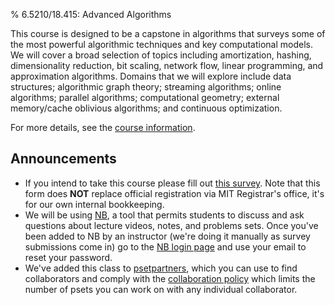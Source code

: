 % 6.5210/18.415: Advanced Algorithms

This course is designed to be a capstone in algorithms that surveys some of the most powerful algorithmic techniques and key computational models.
We will cover a broad selection of topics including amortization, hashing, dimensionality reduction, bit scaling, network flow, linear programming, and approximation algorithms. Domains that we will explore include data structures; algorithmic graph theory; streaming algorithms; online algorithms; parallel algorithms; computational geometry; external memory/cache oblivious algorithms; and continuous optimization.

For more details, see the [course information](info.html).

## Announcements

* If you intend to take this course please fill out [this survey](https://forms.gle/kHhiGbPnushjgtGD6). Note that this form does **NOT** replace official registration via MIT Registrar's office, it's for our own internal bookkeeping.
* We will be using [NB](https://nb.mit.edu), a tool that permits students to discuss and ask questions about lecture videos, notes, and problems sets. Once you've been added to NB by an instructor (we're doing it manually as survey submissions come in) go to the [NB login page](https://nb.mit.edu/login) and use your email to reset your password.
* We've added this class to [psetpartners](https://psetpartners.mit.edu), which you can use to find collaborators and comply with the [collaboration policy](/info.html#collaboration) which limits the number of psets you can work on with any individual collaborator.
